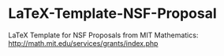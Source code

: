 # LaTeX-Template-NSF-Proposal
LaTeX Template for NSF Proposals from MIT Mathematics: http://math.mit.edu/services/grants/index.php
